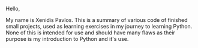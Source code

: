 Hello,

My name is Xenidis Pavlos.
This is a summary of various code of finished small projects, used as learning exercises in my journey to learning Python.
None of this is intended for use and should have many flaws as their purpose is my introduction to Python and it's use.
